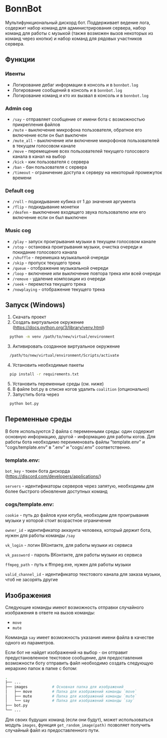 
# BonnBot

Мультифункциональный дискорд бот. Поддерживает ведение лога, содержит набор команд для администрирования сервера, набор команд для работы с музыкой (также возможен вызов некоторых из команд через кнопки) и набор команд для рядовых участников сервера.


## Функции
### Ивенты

- Логирование дебаг информации в консоль и в `bonnbot.log`
- Логирование сообщений в консоль и в `bonnbot.log`
- Логирование команд и кто их вызвал в консоль и в `bonnbot.log`

### Admin cog

- `/say` - отправляет сообщение от имени бота с возможностью прикрепления файлов
- `/mute` - выключение микрофона пользователя, обратное его включение если он был выключен
- `/mute_all` - выключение или включение микрофонов пользователей в текущем голосовом канале
- `/move` - перемещение всех пользователей текущего голосового канала в канал на выбор
- `/kick` - кик пользователя с сервера
- `/ban` - бан пользователя с сервера
- `/timeout` - ограничение доступа к серверу на некоторый промежуток времени

### Default cog

- `/roll` - подкидывание кубика от 1 до значения аргумента
- `/flip` - подкидывание монетки
- `/deafen` - выключение входящего звука пользователю или его включение если он был выключен

### Music cog

- `/play` - запуск проигрывания музыки в текущем голосовом канале
- `/stop` - остановка проигрывания музыки, очистка очереди и покидание голосового канала
- `/shuffle` - перемешка музыкальной очереди
- `/skip` - пропуск текущего трека
- `/queue` - отображение музыкальной очереди
- `/loop` - включение или выключение повтора трека или всей очереди
- `/remove` - удаление композиции из очереди
- `/seek` - перемотка текущего трека
- `/nowplaying` - отображение текущего трека
## Запуск (Windows)

1. Скачать проект
2. Создать виртуальное окружение (https://docs.python.org/3/library/venv.html)
```bash
  python -m venv /path/to/new/virtual/environment
```
3. Активировать созданное виртуальное окружение
```bash
  /path/to/new/virtual/environment/Scripts/activate
```
4. Установить необходимые пакеты
```bash
  pip install -r requirements.txt
```
5. Установить переменные среды (см. ниже)
6. В файле bot.py в списке когов удалить `coalition` (опционально)
7. Запустить бота через 
```bash
  python bot.py
```
## Переменные среды

В боте используются 2 файла с переменными среды: один содержит основную информацию, другой - информацию для работы когов. Для работы бота необходимо переименовать файлы "template.env" и "cogs/template.env" в ".env" и "cogs/.env" соответственно.

### template.env:

`bot_key` - токен бота дискорда (https://discord.com/developers/applications/)

`servers` - идентификаторы серверов через запятую, необходимы для более быстрого обновления доступных команд

### cogs/template.env:

`cookie` - путь до файлов куки ютуба, необходим для проигрывания музыки у которой стоит возрастное ограничение

`owner_id` - идентификатор аккаунта человека, который держит бота, нужен для работы команды `/say`

`vk_login` - логин ВКонтакте, для работы музыки из сервиса

`vk_password` - пароль ВКонтакте, для работы музыки из сервиса

`ffmpeg_path` - путь к ffmpeg.exe, нужен для работы музыки

`valid_channel_id` - идентификатор текстового канала для заказа музыки, чтоб не засорять другие


## Изображения

Следующие команды имеют возможность отправки случайного изображения в ответе на вызов команды:
- `move`
- `mute`

Комманда `say` имеет возможность указания имени файла в качестве одного из параметров.

Если бот не найдет изображений на выбор - он отправит предустановленное текстовое сообщение, для предоставления возможности боту отправить файл необходимо создать следующую иерархию папок в папке с ботом:
```bash
.
├── ...
├── images           # Основная папка для изображений
│   ├── move         # Папка для изображений команды `move`
│   ├── mute         # Папка для изображений команды `mute`
│   └── say          # Папка для изображений команды `say`
├── bot.py
└── ...
```

Для своих будущих команд (если они будут), может использоваться модуль `images`, функция `get_random_image(path)` позволяет получить случайный файл из предоставленного пути.
